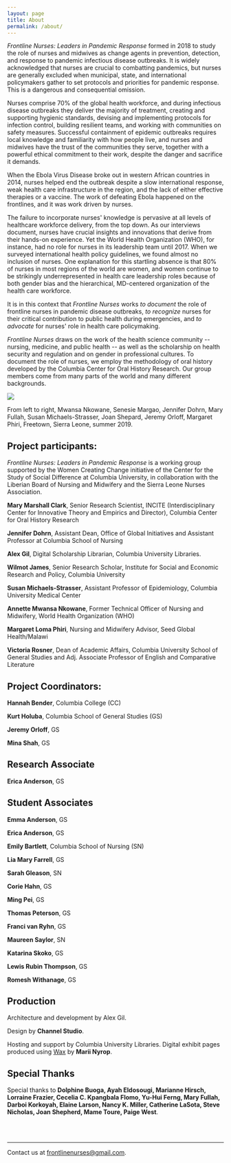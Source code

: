 ```yaml
---
layout: page
title: About
permalink: /about/
---
```


*Frontline Nurses: Leaders in Pandemic Response* formed in 2018 to study
the role of nurses and midwives as change agents in prevention,
detection, and response to pandemic infectious disease outbreaks. It is
widely acknowledged that nurses are crucial to combatting pandemics, but
nurses are generally excluded when municipal, state, and international
policymakers gather to set protocols and priorities for pandemic
response. This is a dangerous and consequential omission.

<!-- <div class="inline-image-reference">
    <img src="{{site.baseurl}}/img/about/about-c.jpg" />
<p class="image-caption">
    Above: Page from the Shahnama</a>
  </p>  
</div> -->

Nurses comprise 70% of the global health workforce, and during
infectious disease outbreaks they deliver the majority of treatment,
creating and supporting hygienic standards, devising and implementing
protocols for infection control, building resilient teams, and working
with communities on safety measures. Successful containment of epidemic
outbreaks requires local knowledge and familiarity with how people live,
and nurses and midwives have the trust of the communities they serve,
together with a powerful ethical commitment to their work, despite the
danger and sacrifice it demands.

<!-- <div class="inline-image-reference">
    <img src="{{site.baseurl}}/img/about/about-d.jpg" />
   <p class="image-caption">
    From left to right, Mwansa Nkowane, Senesie Margao, Jennifer Dohrn, Mary Fullah, Susan Michaels-Strasser, Joan Shepard, Jeremy Orloff, Margaret Phiri, Freetown, Sierra Leone, summer 2019.</a>
  </p>
</div> -->

When the Ebola Virus Disease broke out in western African countries in 2014,
nurses helped end the outbreak despite a slow international response,
weak health care infrastructure in the region, and the lack of either
effective therapies or a vaccine. The work of defeating Ebola happened
on the frontlines, and it was work driven by nurses.

The failure to incorporate nurses' knowledge is pervasive at all levels
of healthcare workforce delivery, from the top down. As our interviews
document, nurses have crucial insights and innovations that derive from
their hands-on experience. Yet the World Health Organization (WHO), for
instance, had no role for nurses in its leadership team until 2017. When
we surveyed international health policy guidelines, we found almost no
inclusion of nurses. One explanation for this startling absence is that
80% of nurses in most regions of the world are women, and women continue
to be strikingly underrepresented in health care leadership roles
because of both gender bias and the hierarchical, MD-centered
organization of the health care workforce.

<!--  <div class="inline-image-reference">
    <img src="{{site.baseurl}}/img/about/about-b.jpg" />
 <p class="image-caption">
    Above: Page from the Shahnama</a>
  </p> 
</div> --> 

It is in this context that *Frontline Nurses* works *to document* the
role of frontline nurses in pandemic disease outbreaks, *to recognize*
nurses for their critical contribution to public health during
emergencies, and *to advocate* for nurses' role in health care
policymaking.

*Frontline Nurses* draws on the work of the health science community --
nursing, medicine, and public health -- as well as the scholarship on
health security and regulation and on gender in professional cultures.
To document the role of nurses, we employ the methodology of oral
history developed by the Columbia Center for Oral History Research. Our
group members come from many parts of the world and many different
backgrounds.

<div class="inline-image-reference">
    <img src="{{site.baseurl}}/img/about/about-a.jpg" />
  <p class="image-caption">From left to right, Mwansa Nkowane, Senesie Margao, Jennifer Dohrn, Mary Fullah, Susan Michaels-Strasser, Joan Shepard, Jeremy Orloff, Margaret Phiri, Freetown, Sierra Leone, summer 2019.</p>
</div>


## Project participants:

*Frontline Nurses: Leaders in Pandemic Response* is a working group
supported by the Women Creating Change initiative of the Center for the
Study of Social Difference at Columbia University, in collaboration with
the Liberian Board of Nursing and Midwifery and the Sierra Leone Nurses
Association.

**Mary Marshall Clark**, Senior Research Scientist, INCITE
(Interdisciplinary Center for Innovative Theory and Empirics and
Director), Columbia Center for Oral History Research

**Jennifer Dohrn**, Assistant Dean, Office of Global Initiatives and
Assistant Professor at Columbia School of Nursing

**Alex Gil**, Digital Scholarship Librarian, Columbia University Libraries.

**Wilmot James**, Senior Research Scholar, Institute for Social and Economic
Research and Policy, Columbia University

**Susan Michaels-Strasser**, Assistant Professor of Epidemiology, Columbia
University Medical Center

**Annette Mwansa Nkowane**, Former Technical Officer of Nursing and
Midwifery, World Health Organization (WHO)

**Margaret Loma Phiri**, Nursing and Midwifery Advisor, Seed Global
Health/Malawi

**Victoria Rosner**, Dean of Academic Affairs, Columbia University School of
General Studies and Adj. Associate Professor of English and Comparative
Literature



## Project Coordinators:

**Hannah Bender**, Columbia College (CC)

**Kurt Holuba**, Columbia School of General Studies (GS)

**Jeremy Orloff**, GS

**Mina Shah**, GS

## Research Associate

**Erica Anderson**, GS

## Student Associates

**Emma Anderson**, GS

**Erica Anderson**, GS

**Emily Bartlett**, Columbia School of Nursing (SN)

**Lia Mary Farrell**, GS

**Sarah Gleason**, SN

**Corie Hahn**, GS

**Ming Pei**, GS

**Thomas Peterson**, GS

**Franci van Ryhn**, GS

**Maureen Saylor**, SN

**Katarina Skoko**, GS

**Lewis Rubin Thompson**, GS

**Romesh Withanage**, GS

## Production

Architecture and development by Alex Gil.

Design by **Channel Studio**.

Hosting and support by Columbia University Libraries. Digital exhibit pages produced using [Wax](https://minicomp.github.io/wax/) by **Marii Nyrop**. 


## Special Thanks

Special thanks to **Dolphine Buoga, Ayah Eldosougi, Marianne Hirsch,
Lorraine Frazier, Cecelia C. Kpangbala Flomo, Yu-Hui Ferng, Mary Fullah,
Darboi Korkoyah, Elaine Larson, Nancy K. Miller, Catherine LaSota, Steve
Nicholas, Joan Shepherd, Mame Toure, Paige West**.

<br>
<br>
<hr>

Contact us at frontlinenurses@gmail.com.

